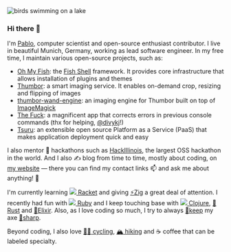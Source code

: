 <img alt="birds swimming on a lake" title="Vögel am Starnberger See" src="https://raw.githubusercontent.com/scorphus/scorphus/master/banner.jpg" />

### Hi there :wave:

I'm [Pablo][website], computer scientist and open-source enthusiast contributor. I live in beautiful
Munich, Germany, working as lead software engineer. In my free time, I maintain various open-source
projects, such as:

- [Oh My Fish][oh-my-fish]: the [Fish Shell][fish-shell] framework. It provides core infrastructure
  that allows installation of plugins and themes
- [Thumbor][thumbor]: a smart imaging service. It enables on-demand crop, resizing and flipping of
  images
- [thumbor-wand-engine][]: an imaging engine for Thumbor built on top of [ImageMagick][wand]
- [The Fuck][thefuck]: a magnificent app that corrects errors in previous console commands (thx for
  helping, [@divykj][divykj]!)
- [Tsuru][tsuru]: an extensible open source Platform as a Service (PaaS) that makes application
  deployment quick and easy

I also mentor :raised_hands: hackathons such as [HackIllinois][mentor-spotlight], the largest OSS
hackathon in the world. And I also :writing_hand: blog from time to time, mostly about coding, on
[my website][website] — there you can find my contact links :mailbox: and ask me about anything!
:speech_balloon:

I'm currently learning [![][racket-logo] Racket][aoc22] and giving [:zap:Zig][aoc21] a great deal
of attention. I recently had fun with [![][ruby-logo] Ruby][aoc15] and I keep touching base with
[![][clojure-logo] Clojure][aoc17], [:crab:Rust][aoc18] and [:purple_heart:Elixir][aoc19]. Also, as
I love coding so much, I try to always [:snake:keep][aoc20] my axe [:snake:sharp][pychal].

Beyond coding, I also love [:biking_man: cycling][strava], [:mountain_snow: hiking][strava] and
:coffee: coffee that can be labeled specialty.

[website]: https://pabloaguiar.me
[oh-my-fish]: https://github.com/oh-my-fish/oh-my-fish
[fish-shell]: https://github.com/fish-shell/fish-shell
[thumbor]: https://github.com/thumbor
[tsuru]: https://github.com/tsuru
[thefuck]: https://github.com/nvbn/thefuck
[divykj]: https://github.com/divykj
[mentor-spotlight]: https://blog.hackillinois.org/spotlights/2018/08/14/mentor-spotlight-pablo-aguiar.html "Mentor Spotlight: Pablo Aguiar"
[thumbor-wand-engine]: https://github.com/scorphus/thumbor-wand-engine
[wand]: https://github.com/emcconville/wand "ImageMagick binding for Python"
[racket-logo]: https://upload.wikimedia.org/wikipedia/commons/thumb/c/c1/Racket-logo.svg/16px-Racket-logo.svg.png
[aoc22]: https://github.com/scorphus/advent-of-code-2022 "Solutions to Advent of Code 2022 in Racket"
[ruby-logo]: https://upload.wikimedia.org/wikipedia/commons/thumb/7/73/Ruby_logo.svg/16px-Ruby_logo.svg.png
[aoc15]: https://github.com/scorphus/advent-of-code-2015 "Solutions to Advent of Code 2015 in Ruby"
[clojure-logo]: https://upload.wikimedia.org/wikipedia/commons/thumb/5/5d/Clojure_logo.svg/16px-Clojure_logo.svg.png
[aoc17]: https://github.com/scorphus/advent-of-code-2017 "Solutions to Advent of Code 2017 in Clojure"
[aoc18]: https://github.com/scorphus/advent-of-code-2018 "Solutions to Advent of Code 2018 in Rust"
[aoc19]: https://github.com/scorphus/advent-of-code-2019 "Solutions to Advent of Code 2019 in Elixir"
[aoc20]: https://github.com/scorphus/advent-of-code-2020 "Solutions to Advent of Code 2020 in Python"
[aoc21]: https://github.com/scorphus/advent-of-code-2021 "Solutions to Advent of Code 2021 in Zig"
[pychal]: https://github.com/scorphus/PythonChallengeSolutions "Solutions for Python Challenge"
[strava]: https://www.strava.com/athletes/31488876 "My Strava profile"
